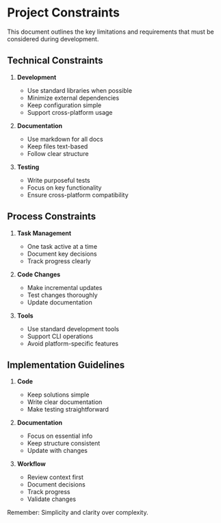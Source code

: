 # Project Constraints

This document outlines the key limitations and requirements that must be considered during development.

## Technical Constraints

1. **Development**
   - Use standard libraries when possible
   - Minimize external dependencies
   - Keep configuration simple
   - Support cross-platform usage

2. **Documentation**
   - Use markdown for all docs
   - Keep files text-based
   - Follow clear structure

3. **Testing**
   - Write purposeful tests
   - Focus on key functionality
   - Ensure cross-platform compatibility

## Process Constraints

1. **Task Management**
   - One task active at a time
   - Document key decisions
   - Track progress clearly

2. **Code Changes**
   - Make incremental updates
   - Test changes thoroughly
   - Update documentation

3. **Tools**
   - Use standard development tools
   - Support CLI operations
   - Avoid platform-specific features

## Implementation Guidelines

1. **Code**
   - Keep solutions simple
   - Write clear documentation
   - Make testing straightforward

2. **Documentation**
   - Focus on essential info
   - Keep structure consistent
   - Update with changes

3. **Workflow**
   - Review context first
   - Document decisions
   - Track progress
   - Validate changes

Remember: Simplicity and clarity over complexity.